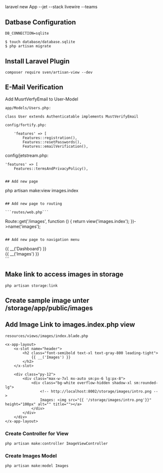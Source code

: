 

## 

laravel new App --jet --stack livewire --teams


## Datbase Configuration
```
DB_CONNECTION=sqlite
```

```
$ touch database/database.sqlite
$ php artisan migrate
```


## Install Laravel Plugin

```
composer require sven/artisan-view --dev
```

## E-Mail Verification

Add MusrtVerfyEmail to User-Model

```
app/Models/Users.php:

class User extends Authenticatable implements MustVerifyEmail
```

```
config/fortify.php:

    'features' => [
        Features::registration(),
        Features::resetPasswords(),
        Features::emailVerification(),

```
config/jetstream.php:

    'features' => [
        Features::termsAndPrivacyPolicy(),
```

## Add new page

```
php artisan make:view images.index
```

## Add new page to routing

```routes/web.php```

```
Route::get('/images', function () {
    return view('images.index');
})->name('images');
```

## Add new page to navigation menu

```
<!-- Navigation Links -->
<div class="hidden space-x-8 sm:-my-px sm:ml-10 sm:flex">
    <x-jet-nav-link href="{{ route('dashboard') }}" :active="request()->routeIs('dashboard')">
        {{ __('Dashboard') }}
    </x-jet-nav-link>
</div>

<div class="hidden space-x-8 sm:-my-px sm:ml-10 sm:flex">
    <x-jet-nav-link href="{{ route('images') }}" :active="request()->routeIs('images')">
        {{ __('Images') }}
    </x-jet-nav-link>
</div>
```


## Make link to access images in storage

```
php artisan storage:link
```

## Create sample image unter /storage/app/public/images

## Add Image Link to images.index.php view

```resources/views/images/index.blade.php```

```
<x-app-layout>
    <x-slot name="header">
        <h2 class="font-semibold text-xl text-gray-800 leading-tight">
            {{ __('Images') }}
        </h2>
    </x-slot>

    <div class="py-12">
        <div class="max-w-7xl mx-auto sm:px-6 lg:px-8">
            <div class="bg-white overflow-hidden shadow-xl sm:rounded-lg">
                <!-- http://localhost:8002/storage/images/intro.png -->
                Images: <img src="{{ '/storage/images/intro.png'}}" height="100px" alt="" title=""></a>
            </div>
        </div>
    </div>
</x-app-layout>
```


### Create Controller for View

```
php artisan make:controller ImageViewController
```

### Create Images Model

```
php artisan make:model Images
```